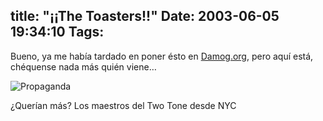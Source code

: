 title: "¡¡The Toasters!!"
Date: 2003-06-05 19:34:10
Tags: 
---
<p>Bueno, ya me había tardado en poner ésto en <a href="http://web.archive.org/web/20030611122152/http://damog.org/">Damog.org</a>, pero aquí está, chéquense nada más quién viene&#8230;

</p>
<img border="0" alt="Propaganda" src="http://web.archive.org/web/20030611122152/http://damog.org/propa.jpg"/><p>

¿Querían más? Los maestros del Two Tone desde NYC </p>
